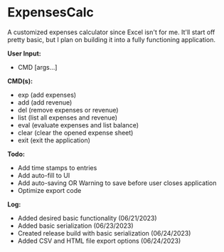 # ExpensesCalc

A customized expenses calculator since Excel isn't for me. It'll start off pretty basic, but I plan on building it into a fully functioning application. 

**User Input:**
- CMD \[args...\]

**CMD(s):**
- exp (add expenses)
- add (add revenue)
- del (remove expenses or revenue)
- list (list all expenses and revenue)
- eval (evaluate expenses and list balance)
- clear (clear the opened expense sheet)
- exit (exit the application)

**Todo:**
- Add time stamps to entries
- Add auto-fill to UI
- Add auto-saving OR Warning to save before user closes application
- Optimize export code

**Log:**
- Added desired basic functionality (06/21/2023)
- Added basic serialization (06/23/2023)
- Created release build with basic serialization (06/24/2023)
- Added CSV and HTML file export options (06/24/2023)